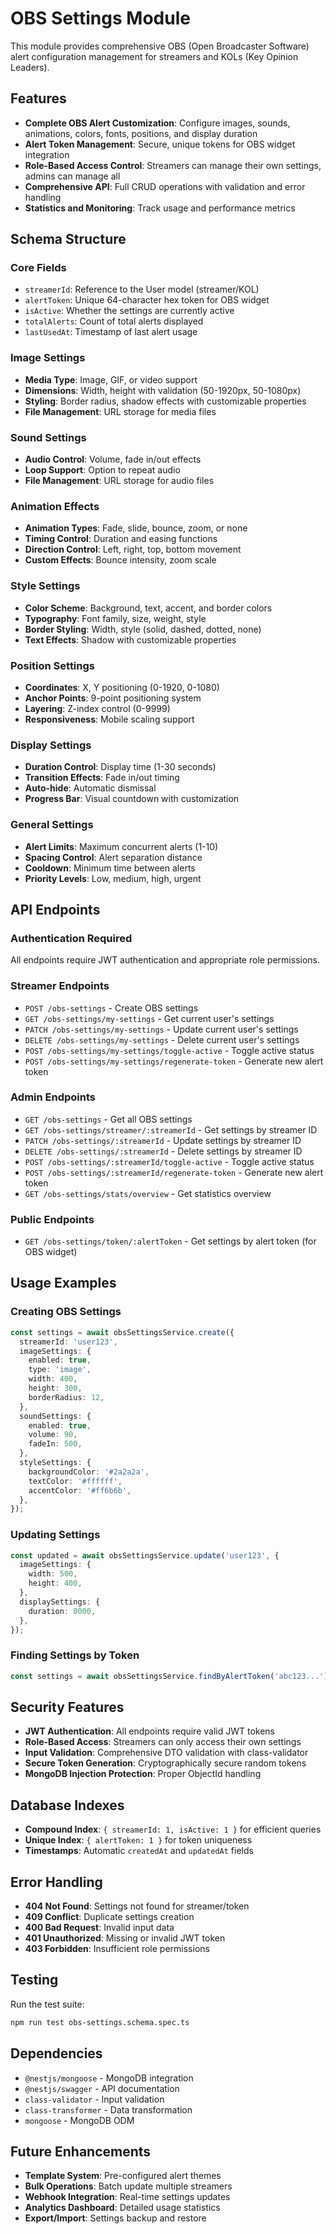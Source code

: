 # OBS Settings Module

This module provides comprehensive OBS (Open Broadcaster Software) alert configuration management for streamers and KOLs (Key Opinion Leaders).

## Features

- **Complete OBS Alert Customization**: Configure images, sounds, animations, colors, fonts, positions, and display duration
- **Alert Token Management**: Secure, unique tokens for OBS widget integration
- **Role-Based Access Control**: Streamers can manage their own settings, admins can manage all
- **Comprehensive API**: Full CRUD operations with validation and error handling
- **Statistics and Monitoring**: Track usage and performance metrics

## Schema Structure

### Core Fields
- `streamerId`: Reference to the User model (streamer/KOL)
- `alertToken`: Unique 64-character hex token for OBS widget
- `isActive`: Whether the settings are currently active
- `totalAlerts`: Count of total alerts displayed
- `lastUsedAt`: Timestamp of last alert usage

### Image Settings
- **Media Type**: Image, GIF, or video support
- **Dimensions**: Width, height with validation (50-1920px, 50-1080px)
- **Styling**: Border radius, shadow effects with customizable properties
- **File Management**: URL storage for media files

### Sound Settings
- **Audio Control**: Volume, fade in/out effects
- **Loop Support**: Option to repeat audio
- **File Management**: URL storage for audio files

### Animation Effects
- **Animation Types**: Fade, slide, bounce, zoom, or none
- **Timing Control**: Duration and easing functions
- **Direction Control**: Left, right, top, bottom movement
- **Custom Effects**: Bounce intensity, zoom scale

### Style Settings
- **Color Scheme**: Background, text, accent, and border colors
- **Typography**: Font family, size, weight, style
- **Border Styling**: Width, style (solid, dashed, dotted, none)
- **Text Effects**: Shadow with customizable properties

### Position Settings
- **Coordinates**: X, Y positioning (0-1920, 0-1080)
- **Anchor Points**: 9-point positioning system
- **Layering**: Z-index control (0-9999)
- **Responsiveness**: Mobile scaling support

### Display Settings
- **Duration Control**: Display time (1-30 seconds)
- **Transition Effects**: Fade in/out timing
- **Auto-hide**: Automatic dismissal
- **Progress Bar**: Visual countdown with customization

### General Settings
- **Alert Limits**: Maximum concurrent alerts (1-10)
- **Spacing Control**: Alert separation distance
- **Cooldown**: Minimum time between alerts
- **Priority Levels**: Low, medium, high, urgent

## API Endpoints

### Authentication Required
All endpoints require JWT authentication and appropriate role permissions.

### Streamer Endpoints
- `POST /obs-settings` - Create OBS settings
- `GET /obs-settings/my-settings` - Get current user's settings
- `PATCH /obs-settings/my-settings` - Update current user's settings
- `DELETE /obs-settings/my-settings` - Delete current user's settings
- `POST /obs-settings/my-settings/toggle-active` - Toggle active status
- `POST /obs-settings/my-settings/regenerate-token` - Generate new alert token

### Admin Endpoints
- `GET /obs-settings` - Get all OBS settings
- `GET /obs-settings/streamer/:streamerId` - Get settings by streamer ID
- `PATCH /obs-settings/:streamerId` - Update settings by streamer ID
- `DELETE /obs-settings/:streamerId` - Delete settings by streamer ID
- `POST /obs-settings/:streamerId/toggle-active` - Toggle active status
- `POST /obs-settings/:streamerId/regenerate-token` - Generate new alert token
- `GET /obs-settings/stats/overview` - Get statistics overview

### Public Endpoints
- `GET /obs-settings/token/:alertToken` - Get settings by alert token (for OBS widget)

## Usage Examples

### Creating OBS Settings
```typescript
const settings = await obsSettingsService.create({
  streamerId: 'user123',
  imageSettings: {
    enabled: true,
    type: 'image',
    width: 400,
    height: 300,
    borderRadius: 12,
  },
  soundSettings: {
    enabled: true,
    volume: 90,
    fadeIn: 500,
  },
  styleSettings: {
    backgroundColor: '#2a2a2a',
    textColor: '#ffffff',
    accentColor: '#ff6b6b',
  },
});
```

### Updating Settings
```typescript
const updated = await obsSettingsService.update('user123', {
  imageSettings: {
    width: 500,
    height: 400,
  },
  displaySettings: {
    duration: 8000,
  },
});
```

### Finding Settings by Token
```typescript
const settings = await obsSettingsService.findByAlertToken('abc123...');
```

## Security Features

- **JWT Authentication**: All endpoints require valid JWT tokens
- **Role-Based Access**: Streamers can only access their own settings
- **Input Validation**: Comprehensive DTO validation with class-validator
- **Secure Token Generation**: Cryptographically secure random tokens
- **MongoDB Injection Protection**: Proper ObjectId handling

## Database Indexes

- **Compound Index**: `{ streamerId: 1, isActive: 1 }` for efficient queries
- **Unique Index**: `{ alertToken: 1 }` for token uniqueness
- **Timestamps**: Automatic `createdAt` and `updatedAt` fields

## Error Handling

- **404 Not Found**: Settings not found for streamer/token
- **409 Conflict**: Duplicate settings creation
- **400 Bad Request**: Invalid input data
- **401 Unauthorized**: Missing or invalid JWT token
- **403 Forbidden**: Insufficient role permissions

## Testing

Run the test suite:
```bash
npm run test obs-settings.schema.spec.ts
```

## Dependencies

- `@nestjs/mongoose` - MongoDB integration
- `@nestjs/swagger` - API documentation
- `class-validator` - Input validation
- `class-transformer` - Data transformation
- `mongoose` - MongoDB ODM

## Future Enhancements

- **Template System**: Pre-configured alert themes
- **Bulk Operations**: Batch update multiple streamers
- **Webhook Integration**: Real-time settings updates
- **Analytics Dashboard**: Detailed usage statistics
- **Export/Import**: Settings backup and restore 
